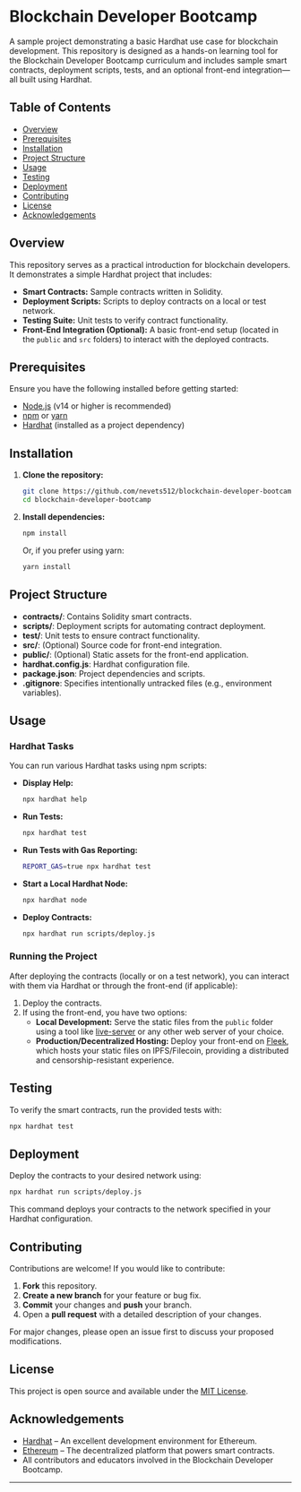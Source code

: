 
# Blockchain Developer Bootcamp

A sample project demonstrating a basic Hardhat use case for blockchain development. This repository is designed as a hands-on learning tool for the Blockchain Developer Bootcamp curriculum and includes sample smart contracts, deployment scripts, tests, and an optional front-end integration—all built using Hardhat.

## Table of Contents
- [Overview](#overview)
- [Prerequisites](#prerequisites)
- [Installation](#installation)
- [Project Structure](#project-structure)
- [Usage](#usage)
- [Testing](#testing)
- [Deployment](#deployment)
- [Contributing](#contributing)
- [License](#license)
- [Acknowledgements](#acknowledgements)

## Overview

This repository serves as a practical introduction for blockchain developers. It demonstrates a simple Hardhat project that includes:

- **Smart Contracts:** Sample contracts written in Solidity.
- **Deployment Scripts:** Scripts to deploy contracts on a local or test network.
- **Testing Suite:** Unit tests to verify contract functionality.
- **Front-End Integration (Optional):** A basic front-end setup (located in the `public` and `src` folders) to interact with the deployed contracts.

## Prerequisites

Ensure you have the following installed before getting started:

- [Node.js](https://nodejs.org/) (v14 or higher is recommended)
- [npm](https://www.npmjs.com/) or [yarn](https://yarnpkg.com/)
- [Hardhat](https://hardhat.org/) (installed as a project dependency)

## Installation

1. **Clone the repository:**
   ```bash
   git clone https://github.com/nevets512/blockchain-developer-bootcamp.git
   cd blockchain-developer-bootcamp
   ```

2. **Install dependencies:**
   ```bash
   npm install
   ```
   Or, if you prefer using yarn:
   ```bash
   yarn install
   ```

## Project Structure

- **contracts/**: Contains Solidity smart contracts.
- **scripts/**: Deployment scripts for automating contract deployment.
- **test/**: Unit tests to ensure contract functionality.
- **src/**: (Optional) Source code for front-end integration.
- **public/**: (Optional) Static assets for the front-end application.
- **hardhat.config.js**: Hardhat configuration file.
- **package.json**: Project dependencies and scripts.
- **.gitignore**: Specifies intentionally untracked files (e.g., environment variables).

## Usage

### Hardhat Tasks

You can run various Hardhat tasks using npm scripts:

- **Display Help:**
  ```bash
  npx hardhat help
  ```
- **Run Tests:**
  ```bash
  npx hardhat test
  ```
- **Run Tests with Gas Reporting:**
  ```bash
  REPORT_GAS=true npx hardhat test
  ```
- **Start a Local Hardhat Node:**
  ```bash
  npx hardhat node
  ```
- **Deploy Contracts:**
  ```bash
  npx hardhat run scripts/deploy.js
  ```
### Running the Project

After deploying the contracts (locally or on a test network), you can interact with them via Hardhat or through the front-end (if applicable):

1. Deploy the contracts.
2. If using the front-end, you have two options:
   - **Local Development:** Serve the static files from the `public` folder using a tool like [live-server](https://www.npmjs.com/package/live-server) or any other web server of your choice.
   - **Production/Decentralized Hosting:** Deploy your front-end on [Fleek](https://fleek.co/), which hosts your static files on IPFS/Filecoin, providing a distributed and censorship-resistant experience.

## Testing

To verify the smart contracts, run the provided tests with:
```bash
npx hardhat test
```

## Deployment

Deploy the contracts to your desired network using:
```bash
npx hardhat run scripts/deploy.js
```
This command deploys your contracts to the network specified in your Hardhat configuration.

## Contributing

Contributions are welcome! If you would like to contribute:

1. **Fork** this repository.
2. **Create a new branch** for your feature or bug fix.
3. **Commit** your changes and **push** your branch.
4. Open a **pull request** with a detailed description of your changes.

For major changes, please open an issue first to discuss your proposed modifications.

## License

This project is open source and available under the [MIT License](LICENSE).  

## Acknowledgements

- [Hardhat](https://hardhat.org/) – An excellent development environment for Ethereum.
- [Ethereum](https://ethereum.org/) – The decentralized platform that powers smart contracts.
- All contributors and educators involved in the Blockchain Developer Bootcamp.

---
